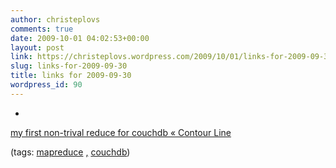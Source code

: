 ```yaml
---
author: christeplovs
comments: true
date: 2009-10-01 04:02:53+00:00
layout: post
link: https://christeplovs.wordpress.com/2009/10/01/links-for-2009-09-30/
slug: links-for-2009-09-30
title: links for 2009-09-30
wordpress_id: 90
---
```


  * 
                

[my first non-trival reduce for couchdb « Contour Line](http://contourline.wordpress.com/2009/01/14/my-first-non-trival-reduce-for-couchdb/)


                
                

(tags: [mapreduce](http://delicious.com/cteplovs/mapreduce) [,](http://delicious.com/cteplovs/%2C) [couchdb](http://delicious.com/cteplovs/couchdb))


            
